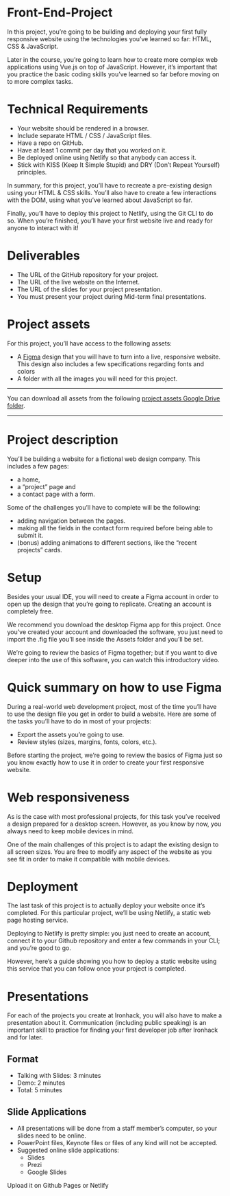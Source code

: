 # Front-End-Project

In this project, you’re going to be building and deploying your first fully responsive website using the technologies you’ve learned so far: HTML, CSS & JavaScript.

Later in the course, you’re going to learn how to create more complex web applications using Vue.js on top of JavaScript. However, it’s important that you practice the basic coding skills you’ve learned so far before moving on to more complex tasks.

# Technical Requirements
* Your website should be rendered in a browser.
* Include separate HTML / CSS / JavaScript files.
* Have a repo on GitHub.
* Have at least 1 commit per day that you worked on it.
* Be deployed online using Netlify so that anybody can access it.
* Stick with KISS (Keep It Simple Stupid) and DRY (Don’t Repeat Yourself) principles.

In summary, for this project, you’ll have to recreate a pre-existing design using your HTML & CSS skills. You’ll also have to create a few interactions with the DOM, using what you’ve learned about JavaScript so far.

Finally, you’ll have to deploy this project to Netlify, using the Git CLI to do so. When you’re finished, you’ll have your first website live and ready for anyone to interact with it!

# Deliverables
* The URL of the GitHub repository for your project.
* The URL of the live website on the Internet.
* The URL of the slides for your project presentation.
* You must present your project during Mid-term final presentations.

# Project assets
For this project, you’ll have access to the following assets:

* A <a href="https://figma.com">Figma</a> design that you will have to turn into a live, responsive website. This design also includes a few specifications regarding fonts and colors
* A folder with all the images you will need for this project.

<hr>
You can download all assets from the following <a href="https://drive.google.com/drive/folders/1s48zMkVPVFViY2Go1H6_4prQ3sAS--FV?usp=sharing">project assets Google Drive folder</a>.
<hr>

# Project description
You’ll be building a website for a fictional web design company. This includes a few pages:

* a home,
* a “project” page and
* a contact page with a form.

Some of the challenges you’ll have to complete will be the following:

* adding navigation between the pages.
* making all the fields in the contact form required before being able to submit it.
* (bonus) adding animations to different sections, like the “recent projects” cards.

# Setup
Besides your usual IDE, you will need to create a Figma account in order to open up the design that you’re going to replicate. Creating an account is completely free.

We recommend you download the desktop Figma app for this project. Once you’ve created your account and downloaded the software, you just need to import the .fig file you’ll see inside the Assets folder and you’ll be set.

We’re going to review the basics of Figma together; but if you want to dive deeper into the use of this software, you can watch this introductory video.

# Quick summary on how to use Figma
During a real-world web development project, most of the time you’ll have to use the design file you get in order to build a website. Here are some of the tasks you’ll have to do in most of your projects:

* Export the assets you’re going to use.
* Review styles (sizes, margins, fonts, colors, etc.).

Before starting the project, we’re going to review the basics of Figma just so you know exactly how to use it in order to create your first responsive website.

# Web responsiveness
As is the case with most professional projects, for this task you’ve received a design prepared for a desktop screen. However, as you know by now, you always need to keep mobile devices in mind.

One of the main challenges of this project is to adapt the existing design to all screen sizes. You are free to modify any aspect of the website as you see fit in order to make it compatible with mobile devices.

# Deployment
The last task of this project is to actually deploy your website once it’s completed. For this particular project, we’ll be using Netlify, a static web page hosting service.

Deploying to Netlify is pretty simple: you just need to create an account, connect it to your Github repository and enter a few commands in your CLI; and you’re good to go.

However, here’s a guide showing you how to deploy a static website using this service that you can follow once your project is completed.

# Presentations
For each of the projects you create at Ironhack, you will also have to make a presentation about it. Communication (including public speaking) is an important skill to practice for finding your first developer job after Ironhack and for later.

## Format
* Talking with Slides: 3 minutes
* Demo: 2 minutes
* Total: 5 minutes

## Slide Applications
* All presentations will be done from a staff member’s computer, so your slides need to be online.
* PowerPoint files, Keynote files or files of any kind will not be accepted.
* Suggested online slide applications:
    * Slides
    * Prezi
    * Google Slides

Upload it on Github Pages or Netlify
